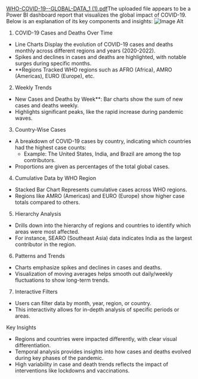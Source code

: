 [WHO-COVID-19--GLOBAL-DATA_1 (1).pdf](https://github.com/user-attachments/files/18238902/WHO-COVID-19--GLOBAL-DATA_1.1.pdf)The uploaded file appears to be a Power BI dashboard report that visualizes the global impact of COVID-19. Below is an explanation of its key components and insights:
![Image Alt]([image_url](https://github.com/banelatika/powerbiprojcts/blob/a20439efd8780ef90e8a0415c4e211fef72d1bb9/1.jpg))
 1. COVID-19 Cases and Deaths Over Time
   - Line Charts Display the evolution of COVID-19 cases and deaths monthly across different regions and years (2020-2022).
   - Spikes and declines in cases and deaths are highlighted, with notable surges during specific months.
   - **Regions Tracked WHO regions such as AFRO (Africa), AMRO (Americas), EURO (Europe), etc.

 2. Weekly Trends
   - New Cases and Deaths by Week**: Bar charts show the sum of new cases and deaths weekly.
   - Highlights significant peaks, like the rapid increase during pandemic waves.

 3. Country-Wise Cases
   - A breakdown of COVID-19 cases by country, indicating which countries had the highest case counts:
     - Example: The United States, India, and Brazil are among the top contributors.
   - Proportions are given as percentages of the total global cases.

 4. Cumulative Data by WHO Region

   - Stacked Bar Chart Represents cumulative cases across WHO regions.
   - Regions like AMRO (Americas) and EURO (Europe) show higher case totals compared to others.

 5. Hierarchy Analysis
   - Drills down into the hierarchy of regions and countries to identify which areas were most affected.
   - For instance, SEARO (Southeast Asia) data indicates India as the largest contributor in the region.

 6. Patterns and Trends
   - Charts emphasize spikes and declines in cases and deaths.
   - Visualization of moving averages helps smooth out daily/weekly fluctuations to show long-term trends.

 7. Interactive Filters
   - Users can filter data by month, year, region, or country.
   - This interactivity allows for in-depth analysis of specific periods or areas.

 Key Insights
- Regions and countries were impacted differently, with clear visual differentiation.
- Temporal analysis provides insights into how cases and deaths evolved during key phases of the pandemic.
- High variability in case and death trends reflects the impact of interventions like lockdowns and vaccinations.


